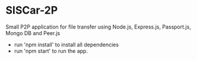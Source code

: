 # SISCar-2P

Small P2P application for file transfer using Node.js, Express.js, Passport.js, Mongo DB and Peer.js

* run 'npm install' to install all dependencies
* run 'npm start' to run the app.
